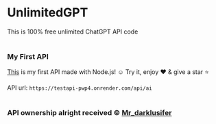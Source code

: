 # UnlimitedGPT
This is 100% free unlimited ChatGPT API code
<br><br>

### My First API
[This](https://testapi-pwp4.onrender.com/api/ai) is my first API made with Node.js! ☺ Try it, enjoy ♥ & give a star ⭐ 

API url: ```
    https://testapi-pwp4.onrender.com/api/ai
    ```
<br><br>
### API ownership alright received ©️ [Mr_darklusifer](https://t.me/itz_darklusiferbot)
